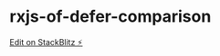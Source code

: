 # rxjs-of-defer-comparison

[Edit on StackBlitz ⚡️](https://stackblitz.com/edit/rxjs-of-defer-comparison)